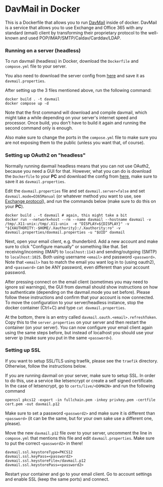 # DavMail in Docker

This is a Dockerfile that allows you to run [DavMail](https://github.com/mguessan/davmail) inside of docker. DavMail is a service that allows you to use Exchange and Office 365 with any standard (email) client by transforming their proprietary protocol to the well-known and used POP/IMAP/SMTP/Caldav/Carddav/LDAP.

### Running on a server (headless)

To run davmail (headless) in Docker, download the `Dockerfile` and `compose.yml` file to your server.

You also need to download the server config from [here](https://github.com/mguessan/davmail/blob/master/src/etc/davmail.properties) and save it as `davmail.properties`.


After setting up the 3 files mentioned above, run the following command:
```
docker build . -t davmail
docker compose up -d
```

Note that the first command will download and compile davmail, which might take a while depending on your server's internet speed and processor. Once build, you don't have to build it again and running the second command only is enough.

Also make sure to change the ports in the `compose.yml` file to make sure you are not exposing them to the public (unless you want that, of course).

### Setting up OAuth2 on "headless"

Normally running davmail headless means that you can not use OAuth2, because you need a GUI for that. However, what you can do is download the `Dockerfile` to your **PC** and download the config from [here](https://github.com/mguessan/davmail/blob/master/src/etc/davmail.properties), make sure to save it as `davmail.properties`.

Edit the `davmail.properties` file and set `davmail.server=false` and set `davmail.mode=O365Manual` (or whatever method you want to use, see [Exchange protocol](https://davmail.sourceforge.net/gettingstarted.html)), and run the commands below (make sure to do this on your **PC**).

```
docker build . -t davmail # again, this might take a bit
docker run --network=host --rm --name davmail --hostname davmail -v /tmp/.X11-unix:/tmp/.X11-unix  -e "DISPLAY=${DISPLAY}" -v "${XAUTHORITY:-$HOME/.Xauthority}:/.Xauthority:ro" -v davmail.properties/davmail.properties -u "$UID" davmail
```


Next, open your email client, e.g. thunderbird. Add a new account and make sure to click "Configure manually" or something like that. Set receiving/incoming (IMAP) to `localhost:1143` and sending/outgoing (SMTP) to `localhost:1025`. Both using username `<email>` and password `<password>`. Note that `<email>` has to match the email you want log in to (using oauth2), and `<password>` can be ANY password, even different than your account password.

After pressing connect on the email client (sometimes you may need to ignore ssl warnings), the GUI from davmail should show instructions on how to authenticate (depending on the davmail.mode you set before). Please follow these instructions and confirm that your account is now connected. To move the configuration to your server/headless instance, stop the docker container (Ctrl+C) and type `cat davmail.properties`.

At the bottom, there is an entry called `davmail.oauth.<email>.refreshToken`. Copy this to the `server.properties` on your server and then restart the container (on your server). You can now configure your email client again using the same steps before, but instead of localhost you should use your server ip (make sure you put in the same `<password>`).

### Setting up SSL

If you want to setup SSL/TLS using traefik, please see the `traefik` directory. Otherwise, follow the instructions below.

If you are running davmail on your server, make sure to setup SSL. In order to do this, use a service like letsencrypt or create a self signed certificate. In the case of letsencrypt, go to `certs/live/<DOMAIN>` and run the following command

```
openssl pkcs12 -export -in fullchain.pem -inkey privkey.pem -certfile cert.pem -out davmail.p12
```

Make sure to set a password `<password2>` and make sure it is different than `<password>` (it can be the same, but for your own sake use a different one, please).

Move the new `davmail.p12` file over to your server, uncomment the line in `compose.yml` that mentions this file and edit `davmail.properties`. Make sure to put the correct `<password2>` in there!
```
davmail.ssl.keystoreType=PKCS12
davmail.ssl.keyPass=<password2>
davmail.ssl.keystoreFile=/davmail.p12
davmail.ssl.keystorePass=<password2>
```

Restart your container and go to your email client. Go to account settings and enable SSL (keep the same ports) and connect.
